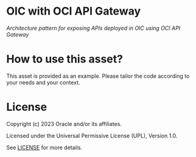 # OIC with OCI API Gateway
 
*Architecture pattern for exposing APIs deployed in OIC using OCI API Gateway*
 
# How to use this asset?
 
This asset is provided as an example. Please tailor the code according to your needs and your context.
 
# License

Copyright (c) 2023 Oracle and/or its affiliates.

Licensed under the Universal Permissive License (UPL), Version 1.0.

See [LICENSE](https://github.com/oracle-devrel/technology-engineering/blob/main/LICENSE) for more details.
